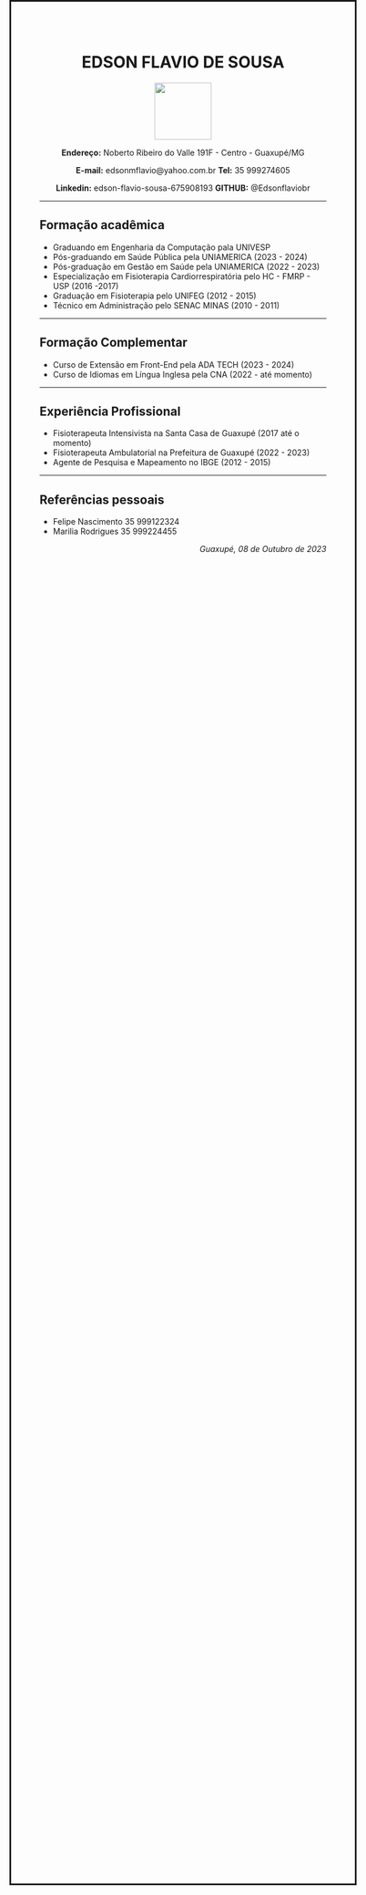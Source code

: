 <!DOCTYPE html>
<html lang="pt-br">
    <head>
        <meta charset="UTF-8">
        <meta name="viewport" content="width=device-width, initial-scale=1.0">
        <title> Curriculum Vitae</title>
    </head>
    <body style="height:80%; width:70%; border: solid">
        <div align = "middle">
        <h1>EDSON FLAVIO DE SOUSA</h1>
        <img src = "https://media.licdn.com/dms/image/C5603AQHGDHMdhaXBeQ/profile-displayphoto-shrink_800_800/0/1647566153895?e=1702512000&v=beta&t=Xm9xW5SbzxwE1V31BelzFw5P8IoPgE2Ehs6C_5UD6eA" width = "100">
        <p><strong>Endereço:</strong> Noberto Ribeiro do Valle 191F - Centro - Guaxupé/MG</p>
        <p><strong>E-mail:</strong> edsonmflavio@yahoo.com.br     <strong>Tel:</strong> 35 999274605</p>
        <p><strong>Linkedin:</strong> edson-flavio-sousa-675908193     <strong>GITHUB:</strong> @Edsonflaviobr</p>
        </div>
        <hr>
        <h2>Formação acadêmica</h2>
        <ul>
            <li>Graduando em Engenharia da Computação pala UNIVESP</li>
            <li>Pós-graduando em Saúde Pública pela UNIAMERICA (2023 - 2024)</li>
            <li>Pós-graduação em Gestão em Saúde pela UNIAMERICA (2022 - 2023)</li>
            <li>Especialização em Fisioterapia Cardiorrespiratória pelo HC - FMRP - USP (2016 -2017)</li>
            <li>Graduação em Fisioterapia pelo UNIFEG (2012 - 2015)</li>
            <li>Técnico em Administração pelo SENAC MINAS (2010 - 2011)</li>
        </ul>
        <hr>
        <h2>Formação Complementar</h2>
        <ul>
            <li> Curso de Extensão em Front-End pela ADA TECH (2023 - 2024)</li>
            <li> Curso de Idiomas em Língua Inglesa pela CNA (2022 - até momento)</li>
        </ul>
        <hr>
        <h2>Experiência Profissional</h2>
        <ul>
            <li> Fisioterapeuta Intensivista na Santa Casa de Guaxupé (2017 até o momento)</li>
            <li> Fisioterapeuta Ambulatorial na Prefeitura de Guaxupé (2022 - 2023)</li>
            <li> Agente de Pesquisa e Mapeamento no IBGE (2012 - 2015)</li>
        </ul>
        <hr>
        <h2>Referências pessoais</h2>
        <ul>
            <li> Felipe Nascimento 35 999122324</li>
            <li> Marilia Rodrigues 35 999224455</li>
        </ul>
        <p align = "right"><i>Guaxupé, 08 de Outubro de 2023</i></p>
    </body>
    </html>


